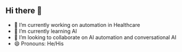## Hi there 👋

- 🔭 I’m currently working on automation in Healthcare
- 🌱 I’m currently learning AI
- 👯 I’m looking to collaborate on AI automation and conversational AI
- 😄 Pronouns: He/His



<!--
**ihealthcareltd/ihealthcareltd** is a ✨ _special_ ✨ repository because its `README.md` (this file) appears on your GitHub profile.

Here are some ideas to get you started:

- 🔭 I’m currently working on ...
- 🌱 I’m currently learning ...
- 👯 I’m looking to collaborate on ...
- 🤔 I’m looking for help with ...
- 💬 Ask me about ...
- 📫 How to reach me: ...
- 😄 Pronouns: ...
- ⚡ Fun fact: ...
-->
